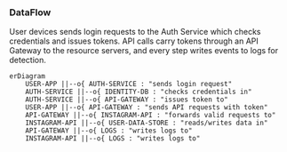 ### DataFlow
User devices sends login requests to the Auth Service which checks credentials and issues tokens. API calls carry tokens through an API Gateway to the resource servers, and every step writes events to logs for detection.


```mermaid 
erDiagram
    USER-APP ||--o{ AUTH-SERVICE : "sends login request"
    AUTH-SERVICE ||--o{ IDENTITY-DB : "checks credentials in"
    AUTH-SERVICE ||--o{ API-GATEWAY : "issues token to"
    USER-APP ||--o{ API-GATEWAY : "sends API requests with token"
    API-GATEWAY ||--o{ INSTAGRAM-API : "forwards valid requests to"
    INSTAGRAM-API ||--o{ USER-DATA-STORE : "reads/writes data in"
    API-GATEWAY ||--o{ LOGS : "writes logs to"
    INSTAGRAM-API ||--o{ LOGS : "writes logs to"

